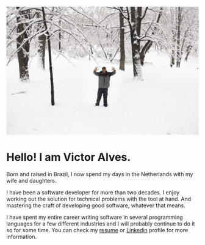 ![Central Park - NYC](media/me.jpg)

# Hello! I am Victor Alves.

Born and raised in Brazil, I now spend my days in the Netherlands with my wife
and daughters.

I have been a software developer for more than two decades. I enjoy working out
the solution for technical problems with the tool at hand. And mastering the
craft of developing good software, whatever that means.

I have spent my entire career writing software in several programming languages
for a few different industries and I will probably continue to do it so for
some time. You can check my [resume](http://bit.ly/vhugo_resume) or
[Linkedin](https://linkedin.com/in/vhugoalves) profile for more information.
